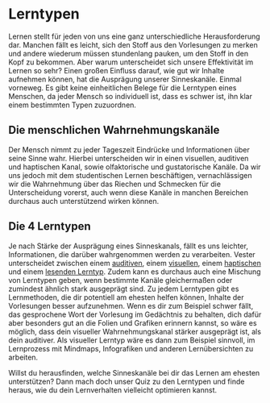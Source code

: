 <!-- ["Lernen","Lerntypen"] -->

# Lerntypen

Lernen stellt für jeden von uns eine ganz unterschiedliche Herausforderung dar. Manchen fällt es leicht, sich den Stoff aus den Vorlesungen zu merken und andere wiederum müssen stundenlang pauken, um den Stoff in den Kopf zu bekommen. Aber warum unterscheidet sich unsere Effektivität im Lernen so sehr? Einen großen Einfluss darauf, wie gut wir Inhalte aufnehmen können, hat die Ausprägung unserer Sinneskanäle. Einmal vorneweg. Es gibt keine einheitlichen Belege für die Lerntypen eines Menschen, da jeder Mensch so individuell ist, dass es schwer ist, ihn klar einem bestimmten Typen zuzuordnen.

## Die menschlichen Wahrnehmungskanäle

Der Mensch nimmt zu jeder Tageszeit Eindrücke und Informationen über seine Sinne wahr. Hierbei unterscheiden wir in einen visuellen, auditiven und haptischen Kanal, sowie olfaktorische und gustatorische Kanäle. Da wir uns jedoch mit dem studentischen Lernen beschäftigen, vernachlässigen wir die Wahrnehmung über das Riechen und Schmecken für die Unterscheidung vorerst, auch wenn diese Kanäle in manchen Bereichen durchaus auch unterstützend wirken können.

## Die 4 Lerntypen

Je nach Stärke der Ausprägung eines Sinneskanals, fällt es uns leichter, Informationen, die darüber wahrgenommen werden zu verarbeiten. Vester unterscheidet zwischen einem [auditiven](App-Wiki-Articles/de/Lerntypen/Auditiver-Lerntyp), einem [visuellen](App-Wiki-Articles/de/Lerntypen/Visueller-Lerntyp), einem [haptischen](App-Wiki-Articles/de/Lerntypen/Kinästhetischer-Lerntyp) und einem [lesenden Lerntyp](App-Wiki-Articles/de/Lerntypen/Lesender-Lerntyp). Zudem kann es durchaus auch eine Mischung von Lerntypen geben, wenn bestimmte Kanäle gleichermaßen oder zumindest ähnlich stark ausgeprägt sind. Zu jedem Lerntypen gibt es Lernmethoden, die dir potentiell am ehesten helfen können, Inhalte der Vorlesungen besser aufzunehmen. Wenn es dir zum Beispiel schwer fällt, das gesprochene Wort der Vorlesung im Gedächtnis zu behalten, dich dafür aber besonders gut an die Folien und Grafiken erinnern kannst, so wäre es möglich, dass dein visueller Wahrnehmungskanal stärker ausgeprägt ist, als dein auditiver. Als visueller Lerntyp wäre es dann zum Beispiel sinnvoll, im Lernprozess mit Mindmaps, Infografiken und anderen Lernübersichten zu arbeiten.

Willst du herausfinden, welche Sinneskanäle bei dir das Lernen am ehesten unterstützen? Dann mach doch unser Quiz zu den Lerntypen und finde heraus, wie du dein Lernverhalten vielleicht optimieren kannst.
